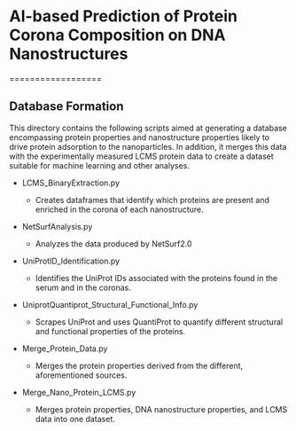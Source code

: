 # AI-based Prediction of Protein Corona Composition on DNA Nanostructures
==================

## Database Formation

This directory contains the following scripts aimed at generating a database encompassing protein properties and nanostructure properties likely to drive protein adsorption to the nanoparticles. In addition, it merges this data with the experimentally measured LCMS protein data to create a dataset suitable for machine learning and other analyses.


- LCMS_BinaryExtraction.py
	- Creates dataframes that identify which proteins are present and enriched in the corona of each nanostructure.

- NetSurfAnalysis.py
	- Analyzes the data produced by NetSurf2.0

- UniProtID_Identification.py
	- Identifies the UniProt IDs associated with the proteins found in the serum and in the coronas.

- UniprotQuantiprot_Structural_Functional_Info.py
	- Scrapes UniProt and uses QuantiProt to quantify different structural and functional properties of the proteins.

- Merge_Protein_Data.py
	- Merges the protein properties derived from the different, aforementioned sources.

- Merge_Nano_Protein_LCMS.py
	- Merges protein properties, DNA nanostructure properties, and LCMS data into one dataset.

 

